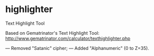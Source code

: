 # highlighter
Text Highlight Tool

Based on Gematrinator's Text Highlight Tool:
http://www.gematrinator.com/calculator/texthighlighter.php

— Removed "Satanic" cipher;
— Added "Alphanumeric" (0 to Z=35).
